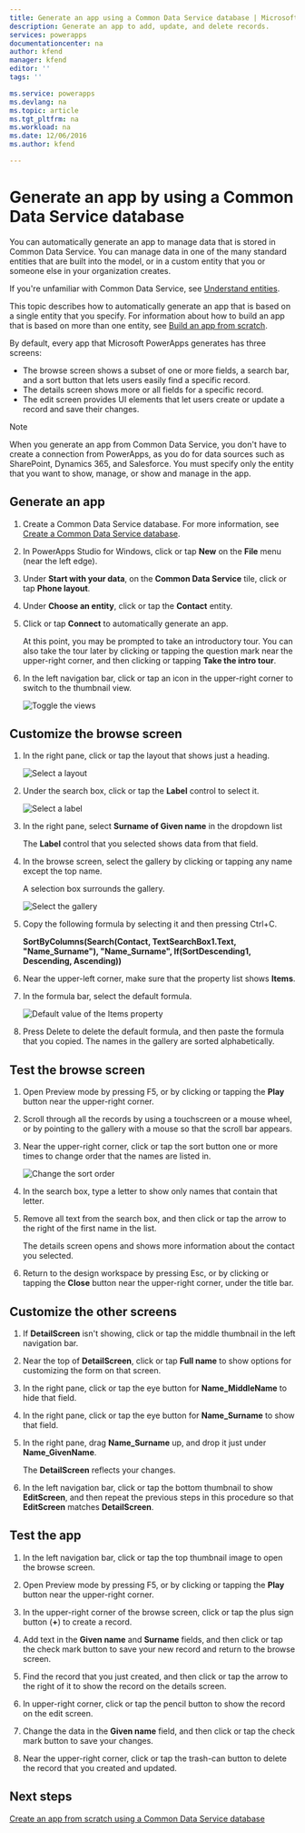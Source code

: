 ```yaml
---
title: Generate an app using a Common Data Service database | Microsoft Docs
description: Generate an app to add, update, and delete records.
services: powerapps
documentationcenter: na
author: kfend
manager: kfend
editor: ''
tags: ''

ms.service: powerapps
ms.devlang: na
ms.topic: article
ms.tgt_pltfrm: na
ms.workload: na
ms.date: 12/06/2016
ms.author: kfend

---
```

# Generate an app by using a Common Data Service database
You can automatically generate an app to manage data that is stored in Common Data Service. You can manage data in one of the many standard entities that are built into the model, or in a custom entity that you or someone else in your organization creates.

If you're unfamiliar with Common Data Service, see [Understand entities](data-platform-intro.md).

This topic describes how to automatically generate an app that is based on a single entity that you specify. For information about how to build an app that is based on more than one entity, see [Build an app from scratch](data-platform-create-app-scratch.md).

By default, every app that Microsoft PowerApps generates has three screens:

* The browse screen shows a subset of one or more fields, a search bar, and a sort button that lets users easily find a specific record.
* The details screen shows more or all fields for a specific record.
* The edit screen provides UI elements that let users create or update a record and save their changes.

> [!NOTE]
> When you generate an app from Common Data Service, you don't have to create a connection from PowerApps, as you do for data sources such as SharePoint, Dynamics 365, and Salesforce. You must specify only the entity that you want to show, manage, or show and manage in the app.

## Generate an app
1. Create a Common Data Service database. For more information, see [Create a Common Data Service database](create-database.md).

2. In PowerApps Studio for Windows, click or tap **New** on the **File** menu (near the left edge).

3. Under **Start with your data**, on the **Common Data Service** tile, click or tap **Phone layout**.

4. Under **Choose an entity**, click or tap the **Contact** entity.

5. Click or tap **Connect** to automatically generate an app.

    At this point, you may be prompted to take an introductory tour. You can also take the tour later by clicking or tapping the question mark near the upper-right corner, and then clicking or tapping **Take the intro tour**.

6. In the left navigation bar, click or tap an icon in the upper-right corner to switch to the thumbnail view.

    ![Toggle the views](./media/data-platform-create-app/toggle-view.png)

## Customize the browse screen
1. In the right pane, click or tap the layout that shows just a heading.

    ![Select a layout](./media/data-platform-create-app/choose-gallery-layout.png)

2. Under the search box, click or tap the **Label** control to select it.

    ![Select a label](./media/data-platform-create-app/select-textbox.png)

3. In the right pane, select **Surname of Given name** in the dropdown list

     The **Label** control that you selected shows data from that field.

4. In the browse screen, select the gallery by clicking or tapping any name except the top name.

    A selection box surrounds the gallery.

    ![Select the gallery](./media/data-platform-create-app/select-gallery.png)

5. Copy the following formula by selecting it and then pressing Ctrl+C.

    **SortByColumns(Search(Contact, TextSearchBox1.Text, "Name_Surname"), "Name_Surname", If(SortDescending1, Descending, Ascending))**

6. Near the upper-left corner, make sure that the property list shows **Items**.

7. In the formula bar, select the default formula.

    ![Default value of the Items property](./media/data-platform-create-app/default-items.png)

8. Press Delete to delete the default formula, and then paste the formula that you copied. The names in the gallery are sorted alphabetically.

## Test the browse screen
1. Open Preview mode by pressing F5, or by clicking or tapping the **Play** button near the upper-right corner.

2. Scroll through all the records by using a touchscreen or a mouse wheel, or by pointing to the gallery with a mouse so that the scroll bar appears.

3. Near the upper-right corner, click or tap the sort button one or more times to change order that the names are listed in.

    ![Change the sort order](./media/data-platform-create-app/sort-button.png)

4. In the search box, type a letter to show only names that contain that letter.

5. Remove all text from the search box, and then click or tap the arrow to the right of the first name in the list.

    The details screen opens and shows more information about the contact you selected.

6. Return to the design workspace by pressing Esc, or by clicking or tapping the **Close** button near the upper-right corner, under the title bar.

## Customize the other screens
1. If **DetailScreen** isn't showing, click or tap the middle thumbnail in the left navigation bar.

2. Near the top of **DetailScreen**, click or tap **Full name**  to show options for customizing the form on that screen.

3. In the right pane, click or tap the eye button for **Name_MiddleName** to hide that field.

4. In the right pane, click or tap the eye button for **Name_Surname** to show that field.

5. In the right pane, drag **Name_Surname** up, and drop it just under **Name_GivenName**.

    The **DetailScreen** reflects your changes.

6. In the left navigation bar, click or tap the bottom thumbnail to show **EditScreen**, and then repeat the previous steps in this procedure so that **EditScreen** matches **DetailScreen**.

## Test the app
1. In the left navigation bar, click or tap the top thumbnail image to open the browse screen.

2. Open Preview mode by pressing F5, or by clicking or tapping the **Play** button near the upper-right corner.

3. In the upper-right corner of the browse screen, click or tap the plus sign button (**+**) to create a record.

4. Add text in the **Given name** and **Surname** fields, and then click or tap the check mark button to save your new record and return to the browse screen.

5. Find the record that you just created, and then click or tap the arrow to the right of it to show the record on the details screen.

6. In upper-right corner, click or tap the pencil button to show the record on the edit screen.

7. Change the data in the **Given name** field, and then click or tap the check mark button to save your changes.

8. Near the upper-right corner, click or tap the trash-can button to delete the record that you created and updated.

## Next steps
[Create an app from scratch using a Common Data Service database](data-platform-create-app-scratch.md)
